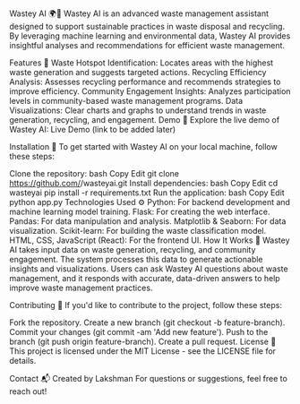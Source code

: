 Wastey AI 🌍🤖
Wastey AI is an advanced waste management assistant designed to support sustainable practices in waste disposal and recycling. By leveraging machine learning and environmental data, Wastey AI provides insightful analyses and recommendations for efficient waste management.

Features 🌱
Waste Hotspot Identification: Locates areas with the highest waste generation and suggests targeted actions.
Recycling Efficiency Analysis: Assesses recycling performance and recommends strategies to improve efficiency.
Community Engagement Insights: Analyzes participation levels in community-based waste management programs.
Data Visualizations: Clear charts and graphs to understand trends in waste generation, recycling, and engagement.
Demo 🚀
Explore the live demo of Wastey AI:
Live Demo (link to be added later)

Installation 🔧
To get started with Wastey AI on your local machine, follow these steps:

Clone the repository:
bash
Copy
Edit
git clone https://github.com/<your-username>/wasteyai.git
Install dependencies:
bash
Copy
Edit
cd wasteyai
pip install -r requirements.txt
Run the application:
bash
Copy
Edit
python app.py
Technologies Used ⚙️
Python: For backend development and machine learning model training.
Flask: For creating the web interface.
Pandas: For data manipulation and analysis.
Matplotlib & Seaborn: For data visualization.
Scikit-learn: For building the waste classification model.
HTML, CSS, JavaScript (React): For the frontend UI.
How It Works 🤔
Wastey AI takes input data on waste generation, recycling, and community engagement. The system processes this data to generate actionable insights and visualizations. Users can ask Wastey AI questions about waste management, and it responds with accurate, data-driven answers to help improve waste management practices.

Contributing 🤝
If you'd like to contribute to the project, follow these steps:

Fork the repository.
Create a new branch (git checkout -b feature-branch).
Commit your changes (git commit -am 'Add new feature').
Push to the branch (git push origin feature-branch).
Create a pull request.
License 📄
This project is licensed under the MIT License - see the LICENSE file for details.

Contact 📬
Created by Lakshman
For questions or suggestions, feel free to reach out!

